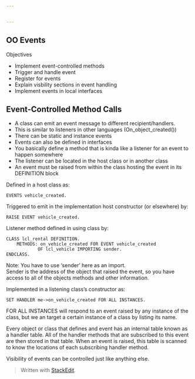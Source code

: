 ```yaml
---


---
```


<h2 id="oo-events">OO Events</h2>
<p>Objectives</p>
<ul>
<li>Implement event-controlled methods</li>
<li>Trigger and handle event</li>
<li>Register for events</li>
<li>Explain visbility sections in event handling</li>
<li>Implement events in local interfaces</li>
</ul>
<h2 id="event-controlled-method-calls">Event-Controlled Method Calls</h2>
<ul>
<li>A class can emit an event message to different recipient/handlers.</li>
<li>This is similar to listeners in other languages (On_object_created())</li>
<li>There can be static and instance events</li>
<li>Events can also be defined in interfaces</li>
<li>You basically define a method that is kinda like a listener for an event to happen somewhere</li>
<li>The listener can be located in the host class or in another class</li>
<li>An event must be raised from within the class hosting the event in its DEFINITION block</li>
</ul>
<p>Defined in a host class as:</p>
<pre class=" language-abap"><code class="prism  language-abap"><span class="token keyword">EVENTS</span> vehicle_created<span class="token punctuation">.</span>
</code></pre>
<p>Triggered to emit in the implementation host constructor (or elsewhere) by:</p>
<pre class=" language-abap"><code class="prism  language-abap"><span class="token keyword">RAISE</span> <span class="token keyword">EVENT</span> vehicle_created<span class="token punctuation">.</span>
</code></pre>
<p>Listener method defined in using class by:</p>
<pre class=" language-abap"><code class="prism  language-abap"><span class="token keyword">CLASS</span> lcl_rental <span class="token keyword">DEFINITION</span><span class="token punctuation">.</span>
	<span class="token keyword">METHODS</span><span class="token punctuation">:</span> on_vehicle_created <span class="token keyword">FOR</span> <span class="token keyword">EVENT</span> vehicle_created
			<span class="token keyword">OF</span> lcl_vehicle <span class="token keyword">IMPORTING</span> sender<span class="token punctuation">.</span> 
<span class="token keyword">ENDCLASS</span><span class="token punctuation">.</span>
</code></pre>
<p>Note: You have to use ‘sender’ here as an import.<br>
Sender is the address of the object that raised the event, so you have access to all of the objects methods and other information.</p>
<p>Implemented in a listening class’s constructor as:</p>
<pre class=" language-abap"><code class="prism  language-abap"><span class="token keyword">SET</span> <span class="token keyword">HANDLER</span> me<span class="token token-operator punctuation">-&gt;</span>on_vehicle_created <span class="token keyword">FOR</span> <span class="token keyword">ALL</span> <span class="token keyword">INSTANCES</span><span class="token punctuation">.</span>
</code></pre>
<p>FOR ALL INSTANCES will respond to an event raised by any instance of the class, but we an target a certain instance of a class by listing its name.</p>
<p>Every object or class that defines and event has an internal table known as a handler table. All of the handler methods that are subscribed to this event are then stored in that table. When an event is raised, this table is scanned to know the locations of each subscribing handler method.</p>
<p>Visibility of events can be controlled just like anything else.</p>
<blockquote>
<p>Written with <a href="https://stackedit.io/">StackEdit</a>.</p>
</blockquote>

